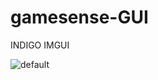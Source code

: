 # gamesense-GUI
INDIGO IMGUI

![default](https://psv4.userapi.com/c848332/u465263752/docs/d13/677f6bc5767e/1232131.png?extra=5LZIiiVBvEFoogGbANzkIQRILpYSLv5jNbAVI5Vu4cvbvARrI1eV8U1iO-mDNm2wHTjmPL6q2az-iEauMb1xf1Adw99ZLaFEAju_RRULEDHd4DBuRfH41g0nGKXLPae-SXgE2BocAezExJl1e_ZXW3GoeA)
